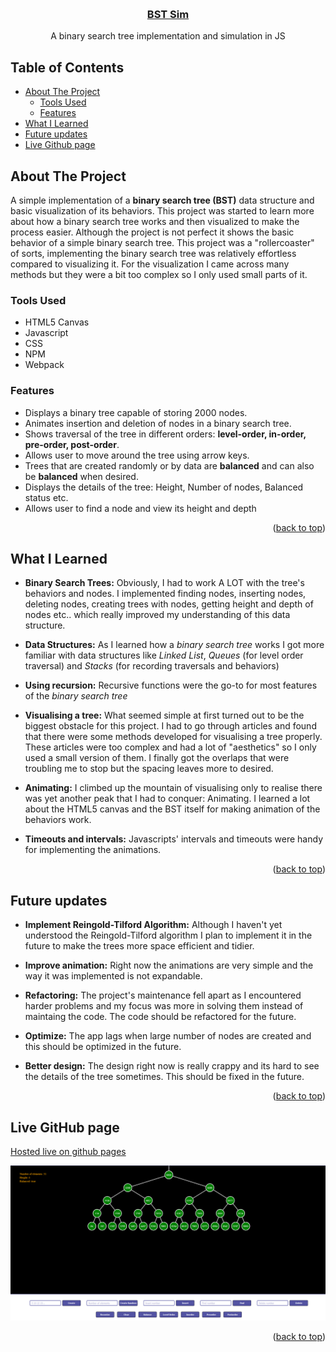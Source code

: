 <a name="top"></a>

<br />

<h3 align="center">
  <a href="https://imaginepog.github.io/bst-simulation/">BST Sim</a>
</h3>
  <p align="center">
    A binary search tree implementation and simulation in JS
  </p>
</div>

## Table of Contents

- [About The Project](#about-the-project)
  - [Tools Used](#tools-used)
  - [Features](#features)
- [What I Learned](#what-i-learned)
- [Future updates](#future-updates)
- [Live Github page](#live-github-page)

## About The Project

A simple implementation of a **binary search tree (BST)** data structure and basic visualization of its behaviors. This project was started to learn more about how a binary search tree works and then visualized to make the process easier. Although the project is not perfect it shows the basic behavior of a simple binary search tree. This project was a "rollercoaster" of sorts, implementing the binary search tree was relatively effortless compared to visualizing it. For the visualization I came across many methods but they were a bit too complex so I only used small parts of it.

### Tools Used

- HTML5 Canvas
- Javascript
- CSS
- NPM
- Webpack

### Features

- Displays a binary tree capable of storing 2000 nodes.
- Animates insertion and deletion of nodes in a binary search tree.
- Shows traversal of the tree in different orders: **level-order, in-order, pre-order, post-order**.
- Allows user to move around the tree using arrow keys.
- Trees that are created randomly or by data are **balanced** and can also be **balanced** when desired.
- Displays the details of the tree: Height, Number of nodes, Balanced status etc.
- Allows user to find a node and view its height and depth

<p align="right">(<a href="#top">back to top</a>)</p>

## What I Learned

- **Binary Search Trees:** Obviously, I had to work A LOT with the tree's behaviors and nodes. I implemented finding nodes, inserting nodes, deleting nodes, creating trees with nodes, getting height and depth of nodes etc.. which really improved my understanding of this data structure.

- **Data Structures:** As I learned how a _binary search tree_ works I got more familiar with data structures like _Linked List_, _Queues_ (for level order traversal) and _Stacks_ (for recording traversals and behaviors)

- **Using recursion:** Recursive functions were the go-to for most features of the _binary search tree_

- **Visualising a tree:** What seemed simple at first turned out to be the biggest obstacle for this project. I had to go through articles and found that there were some methods developed for visualising a tree properly. These articles were too complex and had a lot of "aesthetics" so I only used a small version of them. I finally got the overlaps that were troubling me to stop but the spacing leaves more to desired.

- **Animating:** I climbed up the mountain of visualising only to realise there was yet another peak that I had to conquer: Animating. I learned a lot about the HTML5 canvas and the BST itself for making animation of the behaviors work.

- **Timeouts and intervals:** Javascripts' intervals and timeouts were handy for implementing the animations.

<p align="right">(<a href="#top">back to top</a>)</p>

## Future updates

- **Implement Reingold-Tilford Algorithm:** Although I haven't yet understood the Reingold-Tilford algorithm I plan to implement it in the future to make the trees more space efficient and tidier.

- **Improve animation:** Right now the animations are very simple and the way it was implemented is not expandable.

- **Refactoring:** The project's maintenance fell apart as I encountered harder problems and my focus was more in solving them instead of maintaing the code. The code should be refactored for the future.

- **Optimize:** The app lags when large number of nodes are created and this should be optimized in the future.

- **Better design:** The design right now is really crappy and its hard to see the details of the tree sometimes. This should be fixed in the future.

<p align="right">(<a href="#top">back to top</a>)</p>

## Live GitHub page

[Hosted live on github pages][gh-page]

<img src="src/assets/screenshot.png">

<p align="right">(<a href="#top">back to top</a>)</p>

<!-- LINKS -->

[gh-page]: https://imaginepog.github.io/bst-simulation/
